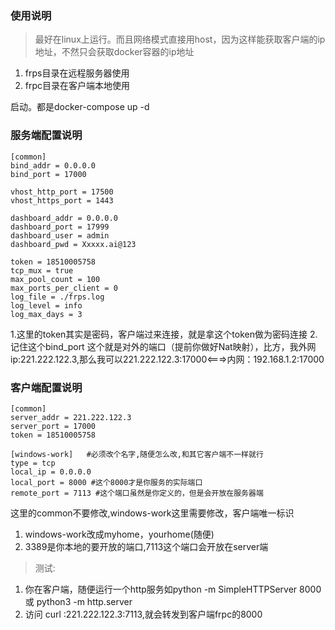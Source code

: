 ### 使用说明 

>最好在linux上运行。而且网络模式直接用host，因为这样能获取客户端的ip地址，不然只会获取docker容器的ip地址



1. frps目录在远程服务器使用
2. frpc目录在客户端本地使用


启动。都是docker-compose up -d


### 服务端配置说明

```
[common]
bind_addr = 0.0.0.0 
bind_port = 17000 

vhost_http_port = 17500 
vhost_https_port = 1443 

dashboard_addr = 0.0.0.0 
dashboard_port = 17999 
dashboard_user = admin 
dashboard_pwd = Xxxxx.ai@123 

token = 18510005758 
tcp_mux = true 
max_pool_count = 100 
max_ports_per_client = 0 
log_file = ./frps.log 
log_level = info 
log_max_days = 3 

```
1.这里的token其实是密码，客户端过来连接，就是拿这个token做为密码连接 
2.记住这个bind_port 这个就是对外的端口（提前你做好Nat映射），比方，我外网ip:221.222.122.3,那么我可以221.222.122.3:17000<===>内网：192.168.1.2:17000 


### 客户端配置说明

```
[common] 
server_addr = 221.222.122.3 
server_port = 17000 
token = 18510005758 

[windows-work]   #必须改个名字,随便怎么改,和其它客户端不一样就行
type = tcp 
local_ip = 0.0.0.0 
local_port = 8000 #这个8000才是你服务的实际端口 
remote_port = 7113 #这个端口虽然是你定义的，但是会开放在服务器端 

```
这里的common不要修改,windows-work这里需要修改，客户端唯一标识 
1. windows-work改成myhome，yourhome(随便) 
2. 3389是你本地的要开放的端口,7113这个端口会开放在server端 



>测试: 
1. 你在客户端，随便运行一个http服务如python -m SimpleHTTPServer 8000或 python3 -m http.server 
2. 访问 curl :221.222.122.3:7113,就会转发到客户端frpc的8000 


